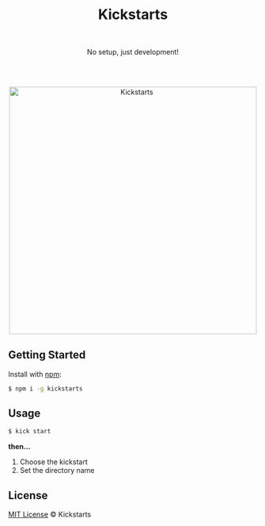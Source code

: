 <h1 align="center">Kickstarts</h1>
<br>
<p align="center">No setup, just development!</p>
<br>
<br>
<p align="center">
<img src="https://github.com/vitorbritto/kickstarts/raw/master/source/kickstarts.jpg" alt="Kickstarts" width="500">
</p>


## Getting Started

Install with [npm](https://www.npmjs.com/):

```sh
$ npm i -g kickstarts
```


## Usage

```sh
$ kick start
```

**then...**

1. Choose the kickstart
2. Set the directory name


## License

[MIT License](http://kickstarts.mit-license.org/) © Kickstarts



